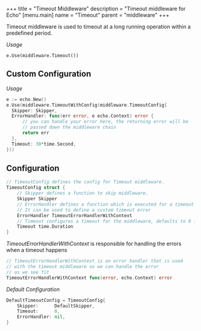 +++
title = "Timeout Middleware"
description = "Timeout middleware for Echo"
[menu.main]
  name = "Timeout"
  parent = "middleware"
+++

Timeout middleware is used to timeout at a long running operation within a predefined period.

*Usage*

`e.Use(middleware.Timeout())`

## Custom Configuration

*Usage*

```go
e := echo.New()
e.Use(middleware.TimeoutWithConfig(middleware.TimeoutConfig{
  Skipper: Skipper,
  ErrorHandler: func(err error, e echo.Context) error {
      // you can handle your error here, the returning error will be 
      // passed down the middleware chain
      return err
  },
  Timeout: 30*time.Second,
}))
```

## Configuration

```go
// TimeoutConfig defines the config for Timeout middleware.
TimeoutConfig struct {
    // Skipper defines a function to skip middleware.
    Skipper Skipper
    // ErrorHandler defines a function which is executed for a timeout
    // It can be used to define a custom timeout error
    ErrorHandler TimeoutErrorHandlerWithContext
    // Timeout configures a timeout for the middleware, defaults to 0 for no timeout
    Timeout time.Duration
}
```

*TimeoutErrorHandlerWithContext* is responsible for handling the errors when a timeout happens
```go
// TimeoutErrorHandlerWithContext is an error handler that is used 
// with the timeout middleware so we can handle the error 
// as we see fit
TimeoutErrorHandlerWithContext func(error, echo.Context) error
```

*Default Configuration*

```go
DefaultTimeoutConfig = TimeoutConfig{
    Skipper:      DefaultSkipper,
    Timeout:      0,
    ErrorHandler: nil,
}
```
